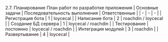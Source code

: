 2.7. Планирование
План работ по разработке приложения
| Основные задачи | Последовательность выполнения | Ответственные |
| - | - | - |
| Регистрация бота | 1 | loycecal |
| Написание бота | 2 | roachdin / loycecal |
| Создание БД сервера | 1 |  loycecal / roachdin |
| Тестирование | постоянно | loycecal / roachdin |
| Интеграция модулей | 3 | roachdin | 
| Развертывание | 4 | loycecal |


